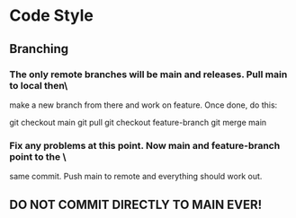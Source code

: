 # Code Style

## Branching

### The only remote branches will be main and releases. Pull main to local then\
make a new branch from there and work on feature. Once done, do this:

git checkout main
git pull
git checkout feature-branch
git merge main

### Fix any problems at this point. Now main and feature-branch point to the \
same commit. Push main to remote and everything should work out.

## DO NOT COMMIT DIRECTLY TO MAIN EVER!
